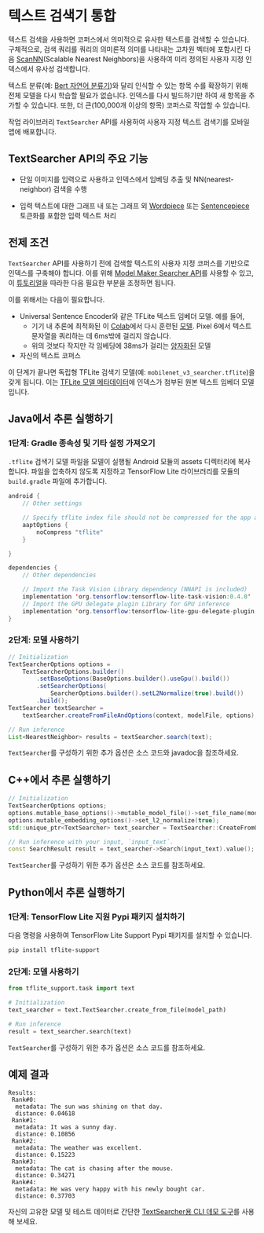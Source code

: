 # 텍스트 검색기 통합

텍스트 검색을 사용하면 코퍼스에서 의미적으로 유사한 텍스트를 검색할 수 있습니다. 구체적으로, 검색 쿼리를 쿼리의 의미론적 의미를 나타내는 고차원 벡터에 포함시킨 다음 [ScanNN](https://github.com/google-research/google-research/tree/master/scann)(Scalable Nearest Neighbors)을 사용하여 미리 정의된 사용자 지정 인덱스에서 유사성 검색합니다.

텍스트 분류(예: [Bert 자연어 분류기](https://www.tensorflow.org/lite/inference_with_metadata/task_library/bert_nl_classifier))와 달리 인식할 수 있는 항목 수를 확장하기 위해 전체 모델을 다시 학습할 필요가 없습니다. 인덱스를 다시 빌드하기만 하여 새 항목을 추가할 수 있습니다. 또한, 더 큰(100,000개 이상의 항목) 코퍼스로 작업할 수 있습니다.

작업 라이브러리 `TextSearcher` API를 사용하여 사용자 지정 텍스트 검색기를 모바일 앱에 배포합니다.

## TextSearcher API의 주요 기능

- 단일 이미지를 입력으로 사용하고 인덱스에서 임베딩 추출 및 NN(nearest-neighbor) 검색을 수행

- 입력 텍스트에 대한 그래프 내 또는 그래프 외 [Wordpiece](https://github.com/tensorflow/tflite-support/blob/master/tensorflow_lite_support/cc/text/tokenizers/bert_tokenizer.h) 또는 [Sentencepiece](https://github.com/tensorflow/tflite-support/blob/master/tensorflow_lite_support/cc/text/tokenizers/sentencepiece_tokenizer.h) 토큰화를 포함한 입력 텍스트 처리

## 전제 조건

`TextSearcher` API를 사용하기 전에 검색할 텍스트의 사용자 지정 코퍼스를 기반으로 인덱스를 구축해야 합니다. 이를 위해 [Model Maker Searcher API](https://www.tensorflow.org/lite/api_docs/python/tflite_model_maker/searcher)를 사용할 수 있고, 이 [튜토리얼](https://www.tensorflow.org/lite/models/modify/model_maker/text_searcher)을 따라한 다음 필요한 부분을 조정하면 됩니다.

이를 위해서는 다음이 필요합니다.

- Universal Sentence Encoder와 같은 TFLite 텍스트 임베더 모델. 예를 들어,
    - 기기 내 추론에 최적화된 이 [Colab](https://storage.googleapis.com/download.tensorflow.org/models/tflite_support/searcher/text_to_image_blogpost/text_embedder.tflite)에서 다시 훈련된 [모델](https://github.com/tensorflow/tflite-support/blob/master/tensorflow_lite_support/examples/colab/on_device_text_to_image_search_tflite.ipynb). Pixel 6에서 텍스트 문자열을 쿼리하는 데 6ms밖에 걸리지 않습니다.
    - 위의 것보다 작지만 각 임베딩에 38ms가 걸리는 [양자화된](https://tfhub.dev/google/lite-model/universal-sentence-encoder-qa-ondevice/1) 모델
- 자신의 텍스트 코퍼스

이 단계가 끝나면 독립형 TFLite 검색기 모델(예: `mobilenet_v3_searcher.tflite`)을 갖게 됩니다. 이는 [TFLite 모델 메타데이터](https://www.tensorflow.org/lite/models/convert/metadata)에 인덱스가 첨부된 원본 텍스트 임베더 모델입니다.

## Java에서 추론 실행하기

### 1단계: Gradle 종속성 및 기타 설정 가져오기

`.tflite` 검색기 모델 파일을 모델이 실행될 Android 모듈의 assets 디렉터리에 복사합니다. 파일을 압축하지 않도록 지정하고 TensorFlow Lite 라이브러리를 모듈의 `build.gradle` 파일에 추가합니다.

```java
android {
    // Other settings

    // Specify tflite index file should not be compressed for the app apk
    aaptOptions {
        noCompress "tflite"
    }

}

dependencies {
    // Other dependencies

    // Import the Task Vision Library dependency (NNAPI is included)
    implementation 'org.tensorflow:tensorflow-lite-task-vision:0.4.0'
    // Import the GPU delegate plugin Library for GPU inference
    implementation 'org.tensorflow:tensorflow-lite-gpu-delegate-plugin:0.4.0'
}
```

### 2단계: 모델 사용하기

```java
// Initialization
TextSearcherOptions options =
    TextSearcherOptions.builder()
        .setBaseOptions(BaseOptions.builder().useGpu().build())
        .setSearcherOptions(
            SearcherOptions.builder().setL2Normalize(true).build())
        .build();
TextSearcher textSearcher =
    textSearcher.createFromFileAndOptions(context, modelFile, options);

// Run inference
List<NearestNeighbor> results = textSearcher.search(text);
```

<code>TextSearcher</code>를 구성하기 위한 추가 옵션은 <a>소스 코드와 javadoc</a>을 참조하세요.

## C++에서 추론 실행하기

```c++
// Initialization
TextSearcherOptions options;
options.mutable_base_options()->mutable_model_file()->set_file_name(model_path);
options.mutable_embedding_options()->set_l2_normalize(true);
std::unique_ptr<TextSearcher> text_searcher = TextSearcher::CreateFromOptions(options).value();

// Run inference with your input, `input_text`.
const SearchResult result = text_searcher->Search(input_text).value();
```

<code>TextSearcher</code>를 구성하기 위한 추가 옵션은 <a>소스 코드</a>를 참조하세요.

## Python에서 추론 실행하기

### 1단계: TensorFlow Lite 지원 Pypi 패키지 설치하기

다음 명령을 사용하여 TensorFlow Lite Support Pypi 패키지를 설치할 수 있습니다.

```sh
pip install tflite-support
```

### 2단계: 모델 사용하기

```python
from tflite_support.task import text

# Initialization
text_searcher = text.TextSearcher.create_from_file(model_path)

# Run inference
result = text_searcher.search(text)
```

<code>TextSearcher</code>를 구성하기 위한 추가 옵션은 <a>소스 코드</a>를 참조하세요.

## 예제 결과

```
Results:
 Rank#0:
  metadata: The sun was shining on that day.
  distance: 0.04618
 Rank#1:
  metadata: It was a sunny day.
  distance: 0.10856
 Rank#2:
  metadata: The weather was excellent.
  distance: 0.15223
 Rank#3:
  metadata: The cat is chasing after the mouse.
  distance: 0.34271
 Rank#4:
  metadata: He was very happy with his newly bought car.
  distance: 0.37703
```

자신의 고유한 모델 및 테스트 데이터로 간단한 [TextSearcher용 CLI 데모 도구](https://github.com/tensorflow/tflite-support/tree/master/tensorflow_lite_support/examples/task/text/desktop#textsearcher)를 사용해 보세요.

